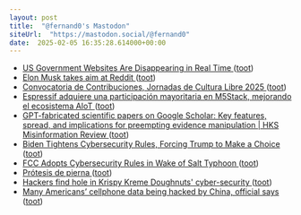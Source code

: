 ```yaml
---
layout: post
title:  "@fernand0's Mastodon"
siteUrl:  "https://mastodon.social/@fernand0"
date:  2025-02-05 16:35:28.614000+00:00
---
```

*  [US Government Websites Are Disappearing in Real Time ](https://www.wired.com/story/us-government-websites-are-disappearing-in-real-time) ([toot](https://mastodon.social/@fernand0/113952248863873148))
*  [Elon Musk takes aim at Reddit ](https://www.newsweek.com/elon-musk-reddit-x-links-nazi-salute-202428) ([toot](https://mastodon.social/@fernand0/113952029018449587))
*  [Convocatoria de Contribuciones, Jornadas de Cultura Libre 2025 ](https://ofilibre.urjc.es/blog/convocatoria-de-contribuciones-jornadas-de-cultura-libre-2025) ([toot](https://mastodon.social/@fernand0/113951325280563142))
*  [Espressif adquiere una participación mayoritaria en M5Stack, mejorando el ecosistema AIoT ](https://internetdelascosas.xyz/articulo.php?id=541) ([toot](https://mastodon.social/@fernand0/113950986684794140))
*  [GPT-fabricated scientific papers on Google Scholar: Key features, spread, and implications for preempting evidence manipulation \| HKS Misinformation Review ](https://misinforeview.hks.harvard.edu/article/gpt-fabricated-scientific-papers-on-google-scholar-key-features-spread-and-implications-for-preempting-evidence-manipulation) ([toot](https://mastodon.social/@fernand0/113950819046158174))
*  [Biden Tightens Cybersecurity Rules, Forcing Trump to Make a Choice ](https://www.nytimes.com/2025/01/16/us/politics/biden-trump-cybersecurity.htm) ([toot](https://mastodon.social/@fernand0/113950483316085747))
*  [FCC Adopts Cybersecurity Rules in Wake of Salt Typhoon ](https://broadbandbreakfast.com/fcc-adopts-cybersecurity-rules-in-wake-of-salt-typhoon) ([toot](https://mastodon.social/@fernand0/113949601149822928))
*  [Prótesis de pierna ](https://www.flickr.com/photos/fernand0/54286615749) ([toot](https://mastodon.social/@fernand0/113949004323694829))
*  [Hackers find hole in Krispy Kreme Doughnuts' cyber-security ](https://www.bbc.com/news/articles/c4gl9np1g2g) ([toot](https://mastodon.social/@fernand0/113948877174985199))
*  [Many Americans’ cellphone data being hacked by China, official says ](https://www.theguardian.com/technology/2024/dec/04/chinese-hackers-american-cell-phone) ([toot](https://mastodon.social/@fernand0/113947056617281610))
